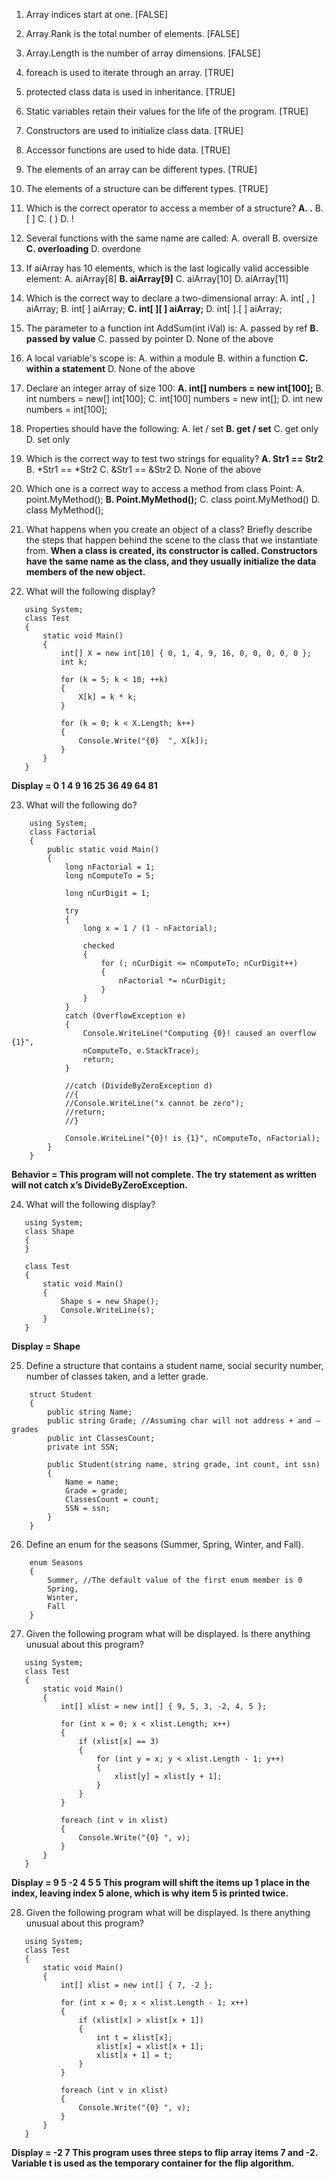 1. Array indices start at one. [FALSE]

2. Array.Rank is the total number of elements. [FALSE]

3. Array.Length is the number of array dimensions. [FALSE]

4. foreach is used to iterate through an array. [TRUE]

5. protected class data is used in inheritance. [TRUE]

6. Static variables retain their values for the life of the program. [TRUE]

7. Constructors are used to initialize class data. [TRUE]

8. Accessor functions are used to hide data. [TRUE]

9. The elements of an array can be different types. [TRUE]

10. The elements of a structure can be different types. [TRUE]

11. Which is the correct operator to access a member of a structure?
 **A. .**
 B. [ ]
 C. ( )
 D. !

12. Several functions with the same name are called:
 A. overall
 B. oversize
 **C. overloading**
 D. overdone

13. If aiArray has 10 elements, which is the last logically valid accessible element:
 A. aiArray[8]
 **B. aiArray[9]**
 C. aiArray[10]
 D. aiArray[11]

14. Which is the correct way to declare a two-dimensional array:
 A. int[ , ] aiArray;
 B. int[ ] aiArray;
 **C. int[ ][ ] aiArray;**
 D. int[ ].[ ] aiArray;

15. The parameter to a function int AddSum(int iVal) is:
 A. passed by ref
 **B. passed by value**
 C. passed by pointer
 D. None of the above

16. A local variable's scope is:
 A. within a module
 B. within a function
 **C. within a statement**
 D. None of the above

17. Declare an integer array of size 100:
 **A. int[] numbers = new int[100];**
 B. int numbers = new[] int[100];
 C. int[100] numbers = new int[];
 D. int new numbers = int[100];

18. Properties should have the following:
 A. let / set
 **B. get / set**
 C. get only
 D. set only

19. Which is the correct way to test two strings for equality?
 **A. Str1 == Str2**
 B. *Str1 == *Str2
 C. &Str1 == &Str2
 D. None of the above

20. Which one is a correct way to access a method from class Point:
 A. point.MyMethod();
 **B. Point.MyMethod();**
 C. class point.MyMethod()
 D. class MyMethod(); 

21. What happens when you create an object of a class? Briefly describe the steps that happen behind the scene to the class that we instantiate from.
**When a class is created, its constructor is called. Constructors have the same name as the class, and they usually initialize the data members of the new object.**

22. What will the following display?
 
 ```
    using System;
    class Test
    {
        static void Main()
        {
            int[] X = new int[10] { 0, 1, 4, 9, 16, 0, 0, 0, 0, 0 };
            int k;

            for (k = 5; k < 10; ++k)
            {
                X[k] = k * k;
            }

            for (k = 0; k < X.Length; k++)
            {
                Console.Write("{0}  ", X[k]);
            }
        }
    }
```
 
**Display = 0  1  4  9  16  25  36  49  64  81**

23. What will the following do?

```
    using System;
    class Factorial
    {
        public static void Main()
        {
            long nFactorial = 1;
            long nComputeTo = 5;

            long nCurDigit = 1;

            try
            {
                long x = 1 / (1 - nFactorial);

                checked
                {
                    for (; nCurDigit <= nComputeTo; nCurDigit++)
                    {
                        nFactorial *= nCurDigit;
                    }
                }
            }
            catch (OverflowException e)
            {
                Console.WriteLine("Computing {0}! caused an overflow {1}",
                nComputeTo, e.StackTrace);
                return;
            }

            //catch (DivideByZeroException d)
            //{
            //Console.WriteLine("x cannot be zero");
            //return;
            //}

            Console.WriteLine("{0}! is {1}", nComputeTo, nFactorial);
        }
    }
```

**Behavior = This program will not complete. The try statement as written will not catch x’s DivideByZeroException.**

24. What will the following display?
 
 ```
    using System;
    class Shape
    {
    }

    class Test
    {
        static void Main()
        {
            Shape s = new Shape();
            Console.WriteLine(s);
        }
    }
```

**Display = Shape**

25. Define a structure that contains a student name, social security number, number of classes taken, and a letter grade.

```
    struct Student
    {
        public string Name;
        public string Grade; //Assuming char will not address + and – grades
        public int ClassesCount;
        private int SSN;

        public Student(string name, string grade, int count, int ssn)
        {
            Name = name;
            Grade = grade;
            ClassesCount = count;
            SSN = ssn;
        }
    }
```
 
26. Define an enum for the seasons (Summer, Spring, Winter, and Fall).

```
    enum Seasons
    {
        Summer, //The default value of the first enum member is 0 
        Spring,
        Winter,
        Fall
    }
```

27. Given the following program what will be displayed. Is there anything unusual about this program?
 
 ```
    using System;
    class Test
    {
        static void Main()
        {
            int[] xlist = new int[] { 9, 5, 3, -2, 4, 5 };

            for (int x = 0; x < xlist.Length; x++)
            {
                if (xlist[x] == 3)
                {
                    for (int y = x; y < xlist.Length - 1; y++)
                    {
                        xlist[y] = xlist[y + 1];
                    }
                }
            }

            foreach (int v in xlist)
            {
                Console.Write("{0} ", v);
            }
        }
    }
```

**Display = 9 5 -2 4 5 5**
**This program will shift the items up 1 place in the index, leaving index 5 alone, which is why item 5 is printed twice.**
 
28. Given the following program what will be displayed. Is there anything unusual about this program?
 
 ```
    using System;
    class Test
    {
        static void Main()
        {
            int[] xlist = new int[] { 7, -2 };

            for (int x = 0; x < xlist.Length - 1; x++)
            {
                if (xlist[x] > xlist[x + 1])
                {
                    int t = xlist[x];
                    xlist[x] = xlist[x + 1];
                    xlist[x + 1] = t;
                }
            }

            foreach (int v in xlist)
            {
                Console.Write("{0} ", v);
            }
        }
    }
```

**Display = -2 7**
**This program uses three steps to flip array items 7 and -2. Variable t is used as the temporary container for the flip algorithm.**
 